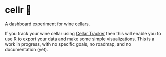 #  cellr 🍷
A dashboard experiment for wine cellars.

If you track your wine cellar using [Cellar Tracker](https://www.cellartracker.com/) then this will enable you to use R to export your data and make some simple visualizations. This is a work in progress, with no specific goals, no roadmap, and no documentation (yet).
